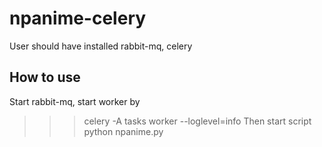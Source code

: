 # npanime-celery
User should have installed rabbit-mq, celery

## How to use
Start rabbit-mq, start worker by
>>> celery -A tasks worker --loglevel=info
Then start script
>>> python npanime.py <target link> <target folder>
